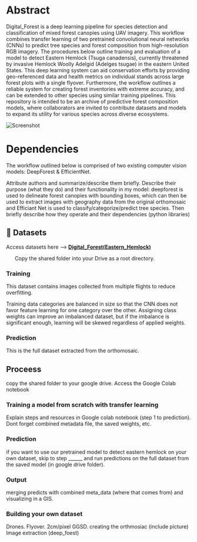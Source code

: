 # Abstract

Digital_Forest is a deep learning pipeline for species detection and classification of mixed forest canopies using UAV imagery. This workflow combines transfer learning of two pretrained convolutional neural networks (CNNs) to predict tree species and forest composition from high-resolution RGB imagery. The procedures below outline training and evaluation of a model to detect Eastern Hemlock (Tsuga canadensis), currently threatened by invasive Hemlock Woolly Adelgid (Adelges tsugae) in the eastern United States. This deep learning system can aid conservation efforts by providing geo-referenced data and health metrics on individual stands across large forest plots with a single flyover. Furthermore, the workflow outlines a reliable system for creating forest inventories with extreme accuracy, and can be extended to other species using similar training pipelines. This repository is intended to be an archive of predictive forest composition models, where collaborators are invited to contribute datasets and models to expand its utility for various species across diverse ecosystems.


![Screenshot](images/Screenshot%202025-06-05%20095418.png)

# Dependencies
The workflow outlined below is comprised of two existing computer vision models: DeepForest & EfficientNet.

Attribute authors and summarize/describe them briefly. Describe their purpose (what they do) and their functionality in my model: deepforest is used to delineate forest canopies with bounding boxes, which can then be used to extract images with geography data from the original orthomosaic and Efficiant Net is used to classify/categorize/predict tree species.  Then briefly describe how they operate and their dependencies (python libraries)


## 📁 Datasets

Access datasets here --> [**Digital_Forest(Eastern_Hemlock)**](https://drive.google.com/drive/folders/1v7P8ayvgNeTtqQJLFxYiCn26fgUE1_lM)

&nbsp; &nbsp; &nbsp; Copy the shared folder into your Drive as a root directory. 

### Training
This dataset contains images collected from multiple flights to reduce overfitting.

Training data categories are balanced in size so that the CNN does not favor feature learning for one category over the other. Assigning class weights can improve an imbalanced dataset, but if the imbalance is significant enough, learning will be skewed regardless of applied weights. 
   
### Prediction 
This is the full dataset extracted from the orthomosaic. 

## Proceess

copy the shared folder to your google drive. Access the Google Colab notebook


### Training a model from scratch with transfer learning
Explain steps and resources in Google colab notebook (step 1 to prediction). Dont forget combined metadata file, the
saved weights, etc.


### Prediction
if you want to use our pretrained model to detect eastern hemlock on your own dataset, skip to step ______ and run predictions on the full dataset from the saved model (in google drive folder). 
### Output
merging predicts with combined meta_data (where that comes from) and visualizing in a GIS. 
### Building your own dataset
Drones. Flyover. 2cm/pixel GGSD. creating the orthmosiac (include picture) Image extraction (deep_foest)
